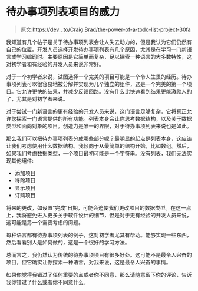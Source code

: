 # 待办事项列表项目的威力

> 原文:[https://dev . to/Craig Brad/the-power-of-a-todo-list-project-30fa](https://dev.to/craigbrad/the-power-of-a-todo-list-project-30fa)

我知道有几个帖子是关于待办事项列表会让人失去动力的，但是我认为它们仍然有自己的位置。开发人员选择开发待办事项列表有几个原因，尤其是在学习一门新语言或学习编码时。主要原因是它简单而复杂，足以探索一种语言的大多数特性，这对初学者和有经验的开发人员来说非常好。

对于一个初学者来说，试图选择一个完美的项目可能是一个令人生畏的经历。待办事项列表可以很容易地被分解并实现为几个独立的组件，这是一个完美的第一个项目。它允许更快的结果，并减少反馈回路。没有什么比快速看到结果更能激励人的了，尤其是对初学者来说。

对于尝试一门新语言的更有经验的开发人员来说，这门语言足够复杂，它将真正允许您探索一门语言提供的所有功能。列表本身会让你思考数据结构，以及关于数据类型和面向对象的项目。创造力是唯一的界限，对于待办事项列表来说也是如此。

那么我们可以把待办事项列表分成哪些部分呢？最明显的起点是列表本身，这应该让我们考虑使用什么数据结构。我倾向于从最简单的结构开始，比如数组。然后，如果我们考虑数据类型，一个项目最初可能是一个字符串。没有列表，我们无法实现其他组件:

*   添加项目
*   移除项目
*   显示项目
*   订购项目

将来的更改，如设置“完成”日期，可能会迫使我们更改项目的数据类型。在这一点上，我将避免进入更多关于软件设计的细节，但是对于更有经验的开发人员来说，这可能是另一个需要考虑的问题。

每种语言都有待办事项列表的例子，这对初学者尤其有帮助。能够实现一些东西，然后看看别人是如何做的，这是一个很好的学习方法。

总而言之，我仍然认为传统的待办事项项目有很多好处。这可能不是最令人兴奋的项目，但它确实让你探索一种语言，对我来说，这是最令人兴奋的事情。

如果你觉得我错过了任何重要的点或者你不同意，那么请随意留下你的评论，告诉我你错过了什么或者你不同意什么。